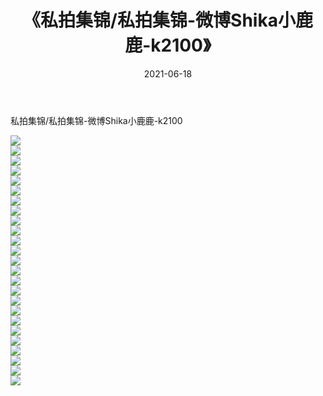 ﻿---
layout: post
title:  《私拍集锦/私拍集锦-微博Shika小鹿鹿-k2100》
date:   2021-06-18
img: http://img.660000.xyz/Sharelink/网络美图/2021/私拍集锦/私拍集锦-微博Shika小鹿鹿-k2100/000.jpg
categories: [美女, 清纯, 唯美]
---

私拍集锦/私拍集锦-微博Shika小鹿鹿-k2100

 ![](http://img.660000.xyz/Sharelink/网络美图/2021/私拍集锦/私拍集锦-微博Shika小鹿鹿-k2100/001.jpg) <br>![](http://img.660000.xyz/Sharelink/网络美图/2021/私拍集锦/私拍集锦-微博Shika小鹿鹿-k2100/002.jpg) <br>![](http://img.660000.xyz/Sharelink/网络美图/2021/私拍集锦/私拍集锦-微博Shika小鹿鹿-k2100/003.jpg) <br>![](http://img.660000.xyz/Sharelink/网络美图/2021/私拍集锦/私拍集锦-微博Shika小鹿鹿-k2100/004.jpg) <br>![](http://img.660000.xyz/Sharelink/网络美图/2021/私拍集锦/私拍集锦-微博Shika小鹿鹿-k2100/005.jpg) <br>![](http://img.660000.xyz/Sharelink/网络美图/2021/私拍集锦/私拍集锦-微博Shika小鹿鹿-k2100/006.jpg) <br>![](http://img.660000.xyz/Sharelink/网络美图/2021/私拍集锦/私拍集锦-微博Shika小鹿鹿-k2100/007.jpg) <br>![](http://img.660000.xyz/Sharelink/网络美图/2021/私拍集锦/私拍集锦-微博Shika小鹿鹿-k2100/008.jpg) <br>![](http://img.660000.xyz/Sharelink/网络美图/2021/私拍集锦/私拍集锦-微博Shika小鹿鹿-k2100/009.jpg) <br>![](http://img.660000.xyz/Sharelink/网络美图/2021/私拍集锦/私拍集锦-微博Shika小鹿鹿-k2100/010.jpg) <br>![](http://img.660000.xyz/Sharelink/网络美图/2021/私拍集锦/私拍集锦-微博Shika小鹿鹿-k2100/011.jpg) <br>![](http://img.660000.xyz/Sharelink/网络美图/2021/私拍集锦/私拍集锦-微博Shika小鹿鹿-k2100/012.jpg) <br>![](http://img.660000.xyz/Sharelink/网络美图/2021/私拍集锦/私拍集锦-微博Shika小鹿鹿-k2100/013.jpg) <br>![](http://img.660000.xyz/Sharelink/网络美图/2021/私拍集锦/私拍集锦-微博Shika小鹿鹿-k2100/014.jpg) <br>![](http://img.660000.xyz/Sharelink/网络美图/2021/私拍集锦/私拍集锦-微博Shika小鹿鹿-k2100/015.jpg) <br>![](http://img.660000.xyz/Sharelink/网络美图/2021/私拍集锦/私拍集锦-微博Shika小鹿鹿-k2100/016.jpg) <br>![](http://img.660000.xyz/Sharelink/网络美图/2021/私拍集锦/私拍集锦-微博Shika小鹿鹿-k2100/017.jpg) <br>![](http://img.660000.xyz/Sharelink/网络美图/2021/私拍集锦/私拍集锦-微博Shika小鹿鹿-k2100/018.jpg) <br>![](http://img.660000.xyz/Sharelink/网络美图/2021/私拍集锦/私拍集锦-微博Shika小鹿鹿-k2100/019.jpg) <br>![](http://img.660000.xyz/Sharelink/网络美图/2021/私拍集锦/私拍集锦-微博Shika小鹿鹿-k2100/020.jpg) <br>![](http://img.660000.xyz/Sharelink/网络美图/2021/私拍集锦/私拍集锦-微博Shika小鹿鹿-k2100/021.jpg) <br>![](http://img.660000.xyz/Sharelink/网络美图/2021/私拍集锦/私拍集锦-微博Shika小鹿鹿-k2100/022.jpg) <br>![](http://img.660000.xyz/Sharelink/网络美图/2021/私拍集锦/私拍集锦-微博Shika小鹿鹿-k2100/023.jpg) <br>![](http://img.660000.xyz/Sharelink/网络美图/2021/私拍集锦/私拍集锦-微博Shika小鹿鹿-k2100/024.jpg) <br>![](http://img.660000.xyz/Sharelink/网络美图/2021/私拍集锦/私拍集锦-微博Shika小鹿鹿-k2100/025.jpg) <br>